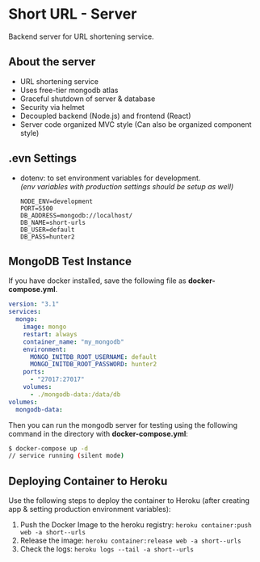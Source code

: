 # Short URL - Server

Backend server for URL shortening service.

## About the server

- URL shortening service
- Uses free-tier mongodb atlas
- Graceful shutdown of server & database
- Security via helmet
- Decoupled backend (Node.js) and frontend (React)
- Server code organized MVC style (Can also be organized component style)

## .evn Settings

- dotenv: to set environment variables for development.\
  *(env variables with production settings should be setup as well)*

  ```.env
  NODE_ENV=development
  PORT=5500
  DB_ADDRESS=mongodb://localhost/
  DB_NAME=short-urls
  DB_USER=default
  DB_PASS=hunter2
  ```

## MongoDB Test Instance

If you have docker installed, save the following file as **docker-compose.yml**.

```yml
version: "3.1"
services:
  mongo:
    image: mongo
    restart: always
    container_name: "my_mongodb"
    environment:
      MONGO_INITDB_ROOT_USERNAME: default
      MONGO_INITDB_ROOT_PASSWORD: hunter2
    ports:
      - "27017:27017"
    volumes:
      - ./mongodb-data:/data/db
volumes:
  mongodb-data:
```

Then you can run the mongodb server for testing using the following command in the directory with **docker-compose.yml**:

```bash
$ docker-compose up -d
// service running (silent mode)
```

## Deploying Container to Heroku

Use the following steps to deploy the container to Heroku (after creating app & setting production environment variables):

1. Push the Docker Image to the heroku registry: `heroku container:push web -a short--urls`
2. Release the image: `heroku container:release web -a short--urls`
3. Check the logs: `heroku logs --tail -a short--urls`

